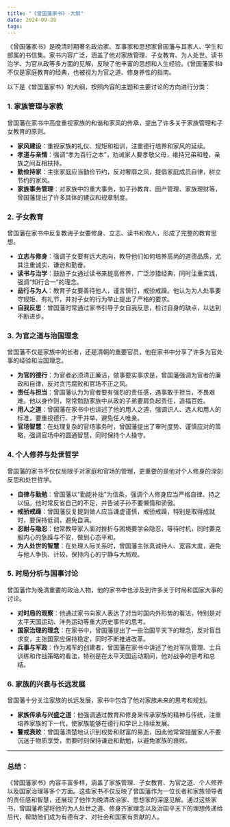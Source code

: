 ```yaml
---
title: "《曾国藩家书》-大纲"
date: 2024-09-28
tags:
---
```


《曾国藩家书》是晚清时期著名政治家、军事家和思想家曾国藩与其家人、学生和部属的书信集。家书内容广泛，涵盖了他对家族管理、子女教育、为人处世、读书治学、为官从政等多方面的见解，反映了他丰富的思想和人生经验。《曾国藩家书》不仅是家庭教育的经典，也被视为为官之道、修身养性的指南。

以下是《曾国藩家书》的大纲，按照内容的主题和主要讨论的方向进行分类：

### 1. **家族管理与家教**

曾国藩在家书中高度重视家族的和谐和家风的传承，提出了许多关于家族管理和子女教育的原则。

- **家风建设**：重视家族的礼仪、规矩和祖训，注重德行培养和家风的延续。
- **孝道与亲情**：强调“孝为百行之本”，劝诫家人要孝敬父母，维持兄弟和睦，亲族之间互相扶持。
- **勤俭持家**：主张家庭应当勤俭节约，反对奢靡之风，提倡家庭成员自律，树立节约的家风。
- **家族事务管理**：对家族中的重大事务，如子孙教育、田产管理、家族理财等，曾国藩提出了许多具体的建议和规章制度。

### 2. **子女教育**

曾国藩在家书中反复教诲子女要修身、立志、读书和做人，形成了完整的教育思想。

- **立志与修身**：强调子女要有远大志向，教导他们如何培养高尚的道德品质，尤其注重诚实、谦逊和勤奋。
- **读书与治学**：鼓励子女通过读书来提高修养，广泛涉猎经典，同时注重实践，强调“知行合一”的理念。
- **品行与为人**：教育子女要善待他人，谨言慎行，戒骄戒躁。他认为为人处事要守规矩、有礼节，并对子女的行为举止提出了严格的要求。
- **自我反思**：曾国藩时常通过家书引导子女自我反思，检讨自身的缺点，以达到不断进步。

### 3. **为官之道与治国理念**

曾国藩不仅是家族中的长者，还是清朝的重要官员，他在家书中分享了许多为官处事的经验和治国理念。

- **为官的德行**：为官者必须清正廉洁，做事要实事求是，曾国藩强调为官者的廉政和自律，反对贪污腐败和官场不正之风。
- **责任与担当**：曾国藩认为为官者要有强烈的责任感，遇事敢于担当，不畏艰难。他以身作则，常常勉励家族中从政的子弟要肩负起责任，造福百姓。
- **用人之道**：曾国藩在家书中也讲述了他的用人之道，强调识人、选人和用人的标准，要重视德行、才干并举，避免任人唯亲。
- **官场智慧**：在处理复杂的官场事务时，曾国藩提出了审时度势、谨慎应对的策略，强调官场中的圆通智慧，同时保持个人操守。

### 4. **个人修养与处世哲学**

曾国藩的家书不仅仅局限于对家庭和官场的管理，更重要的是他对个人修身的深刻反思和处世哲学。

- **自律与勤勉**：曾国藩以“勤能补拙”为信条，强调个人修身应当严格自律、持之以恒。他时常反省自己的不足，并告诫子孙不要懒惰和骄傲。
- **戒骄戒躁**：曾国藩反复提到做人应当谦虚谨慎，戒骄戒躁，特别是取得成就时，要保持低调，避免自满。
- **忍耐与隐忍**：他常教导家人面对挫折与困境要学会隐忍，等待时机，同时要克服内心的急躁与不安，做到心态平和。
- **为人处世的智慧**：在处理人际关系时，曾国藩主张真诚待人、宽容大度，避免与他人争执、计较，保持内心的宁静与大局观。

### 5. **时局分析与国事讨论**

曾国藩作为晚清重要的政治人物，他的家书中也涉及到许多关于时局和国家大事的讨论。

- **对时局的观察**：他通过家书向家人表达了对当时国内外形势的看法，特别是对太平天国运动、洋务运动等重大历史事件的思考。
- **国家治理的理念**：在家书中，曾国藩提出了一些治国平天下的理念，反对盲目求变，主张国家应保持稳定，同时不断推进改革。
- **兵事与军政**：作为湘军的创建者，曾国藩在家书中讲述了他对军队管理、士兵训练和作战策略的看法，特别是在太平天国运动期间，他对战争的思考和总结。

### 6. **家族的兴衰与长远发展**

曾国藩十分关注家族的长远发展，家书中包含了他对家族未来的思考和规划。

- **家族传承与兴盛之道**：他强调通过教育和修身来传承家族的精神与传统，注重培养家族的下一代，使家族能够在德行和学识上持续发展。
- **警戒衰败**：曾国藩清楚地认识到权势和财富的易逝，因此他常常提醒家人不要沉迷于物质享受，而要时刻保持谦逊和勤勉，以避免家族的衰败。

------

### 总结：

《曾国藩家书》内容丰富多样，涵盖了家族管理、子女教育、为官之道、个人修养以及国家治理等多个方面。这些家书不仅反映了曾国藩作为一位长者和家族领导者的责任感和智慧，还展现了他作为晚清政治家、思想家的深邃见解。通过这些家书，曾国藩希望将他的为人处世之道、修身齐家理念以及治国平天下的理想传递给后代，帮助他们成为有德有才、对社会和国家有贡献的人。